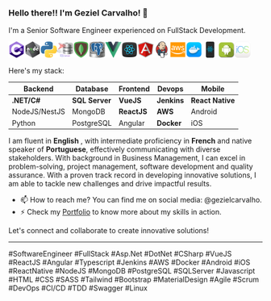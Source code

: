### Hello there!! I'm Geziel Carvalho! 👋

I'm a Senior Software Engineer experienced on FullStack Development.

<img src="./images/csharp_icon_256.png" alt="C Sharp" width="32" height="32"><img src="./images/nodejs_icon_256.png" alt="NodeJS" width="32" height="32"><img src="./images/python_icon_256.png" alt="Python" width="32" height="32"><img src="./images/sqlserver_icon_256.png" alt="SQL Server" width="32" height="32"><img src="./images/mongodb_icon_256.png" alt="MongoDB" width="32" height="32"><img src="./images/postgresql_icon_256.png" alt="PostgreSQL" width="32" height="32"><img src="./images/vuejs_icon_256.png" alt="VueJS" width="32" height="32"><img src="./images/reactjs_icon_256.png" alt="ReactJS" width="32" height="32"><img src="./images/angular_icon_256.png" alt="Angular" width="32" height="32"><img src="./images/jenkins_icon_256.png" alt="Jenkins" width="32" height="32"><img src="./images/aws_icon_256.png" alt="AWS" width="32" height="32"><img src="./images/docker_icon_256.png" alt="AWS" width="32" height="32"><img src="./images/reactnative_icon_256.png" alt="React Native" width="32" height="32"><img src="./images/android_icon_256.png" alt="Android" width="32" height="32"><img src="./images/ios_icon_256.png" alt="iOS" width="32" height="32">

Here's my stack:

| Backend       | Database       | Frontend    | Devops      | Mobile           |
| ------------- | -------------- | ----------- | ----------- | ---------------- |
| **.NET/C#**   | **SQL Server** | **VueJS**   | **Jenkins** | **React Native** |
| NodeJS/NestJS | MongoDB        | **ReactJS** | **AWS**     | Android          |
| Python        | PostgreSQL     | Angular     | **Docker**  | iOS              |

I am fluent in **English** , with intermediate proficiency in **French** and native speaker of **Portuguese**, effectively communicating with diverse stakeholders. With background in Business Management, I can excel in problem-solving, project management, software development and quality assurance. With a proven track record in developing innovative solutions, I am able to tackle new challenges and drive impactful results.

- 📫 How to reach me? You can find me on social media: @gezielcarvalho.
- ⚡ Check my [Portfolio](https://github.com/gezielcarvalho?tab=projects) to know more about my skills in action.

Let's connect and collaborate to create innovative solutions!

---

#SoftwareEngineer #FullStack #Asp.Net #DotNet #CSharp #VueJS #ReactJS #Angular #Typescript #Jenkins #AWS #Docker #Android #iOS #ReactNative #NodeJS #MongoDB #PostgreSQL #SQLServer #Javascript #HTML #CSS #SASS #Tailwind #Bootstrap #MaterialDesign #Agile #Scrum #DevOps #CI/CD #TDD #Swagger #Linux

